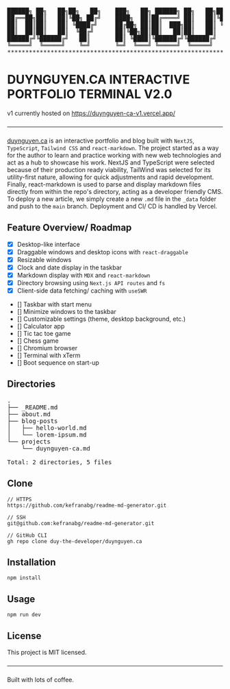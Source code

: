 <pre style='background: transparent'>
██████╗ ██╗   ██╗██╗   ██╗    ███╗   ██╗ ██████╗ ██╗   ██╗██╗   ██╗███████╗███╗   ██╗
██╔══██╗██║   ██║╚██╗ ██╔╝    ████╗  ██║██╔════╝ ██║   ██║╚██╗ ██╔╝██╔════╝████╗  ██║
██║  ██║██║   ██║ ╚████╔╝     ██╔██╗ ██║██║  ███╗██║   ██║ ╚████╔╝ █████╗  ██╔██╗ ██║
██║  ██║██║   ██║  ╚██╔╝      ██║╚██╗██║██║   ██║██║   ██║  ╚██╔╝  ██╔══╝  ██║╚██╗██║
██████╔╝╚██████╔╝   ██║       ██║ ╚████║╚██████╔╝╚██████╔╝   ██║   ███████╗██║ ╚████║
╚═════╝  ╚═════╝    ╚═╝       ╚═╝  ╚═══╝ ╚═════╝  ╚═════╝    ╚═╝   ╚══════╝╚═╝  ╚═══╝
*************************************************************************************
</pre>

# DUYNGUYEN.CA INTERACTIVE PORTFOLIO TERMINAL V2.0

v1 currently hosted on https://duynguyen-ca-v1.vercel.app/

###

---

###

[duynguyen.ca](https://www.duynguyen.ca/) is an interactive portfolio and blog built with `NextJS`, `TypeScript`, `Tailwind CSS` and `react-markdown`. The project started as a way for the author to learn and practice working with new web technologies and act as a hub to showcase his work. NextJS and TypeScript were selected because of their production ready viability, TailWind was selected for its utility-first nature, allowing for quick adjustments and rapid development. Finally, react-markdown is used to parse and display markdown files directly from within the repo's directory, acting as a developer friendly CMS. To deploy a new article, we simply create a new `.md` file in the `_data` folder and push to the `main` branch. Deployment and CI/ CD is handled by Vercel.

## Feature Overview/ Roadmap

- [x] Desktop-like interface
- [x] Draggable windows and desktop icons with `react-draggable`
- [x] Resizable windows
- [x] Clock and date display in the taskbar
- [x] Markdown display with `MDX` and `react-markdown`
- [x] Directory browsing using `Next.js API routes` and `fs`
- [x] Client-side data fetching/ caching with `useSWR`
- [] Taskbar with start menu
- [] Minimize windows to the taskbar
- [] Customizable settings (theme, desktop background, etc.)
- [] Calculator app
- [] Tic tac toe game
- [] Chess game
- [] Chromium browser
- [] Terminal with xTerm
- [] Boot sequence on start-up

## Directories

<pre style='background: transparent'>
.
├── _README.md
├── about.md
├── blog-posts
│   ├── hello-world.md
│   └── lorem-ipsum.md
└── projects
    └── duynguyen-ca.md

Total: 2 directories, 5 files 
</pre>

## Clone

```
// HTTPS
https://github.com/kefranabg/readme-md-generator.git

// SSH
git@github.com:kefranabg/readme-md-generator.git

// GitHub CLI
gh repo clone duy-the-developer/duynguyen.ca
```

## Installation

```
npm install
```

## Usage

```
npm run dev
```

## License

This project is MIT licensed.

###

---

###

Built with lots of coffee.
